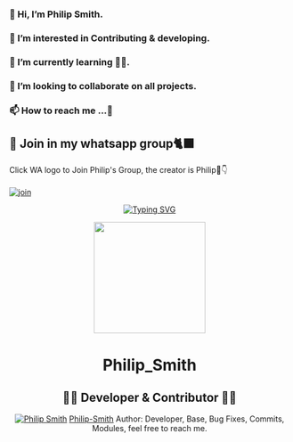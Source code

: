 ### 👋 Hi, I’m Philip Smith.
### 👀 I’m interested in Contributing & developing.
### 🌱 I’m currently learning 🤭🤭.
### 💞️ I’m looking to collaborate on all projects.
### 📫 How to reach me ...🤙

## 📢 Join in my whatsapp group🐈‍⬛
Click WA logo to Join Philip's Group, the creator is Philip🤭👇
    <br>
<br>
  [![join](https://github.com/Alien-alfa/PublicBot/blob/main/wlogo.svg.png)](https://chat.whatsapp.com/HKWDIBNYUwc1nq80gzu3HN)
  <div align="center">
       

<p align="center">
    <a href="https://github.com/Philipsmith617">
        <img
            src="https://readme-typing-svg.herokuapp.com?size=33&width=1000&lines=Welcome+To+my+Profile+Thank+You+For+Visiting...."
            alt="Typing SVG"
>
        </a>
</p>


<div align="center">
  <img src="https://www.linkpicture.com/q/Screenshot_20210918-111704_1.jpg" width="200" height="200">
  <h1>Philip_Smith</h1>
</div>
<p align="center">

## 👨‍💻 Developer & Contributor 👨‍💻

[![Philip Smith](https://github.com/Philipsmith617.png?size=100)](https://github.com/Philipsmith617)
[Philip-Smith](https://github.com/Philipsmith617)
Author: Developer, Base, Bug Fixes, Commits, Modules, feel free to reach me.
